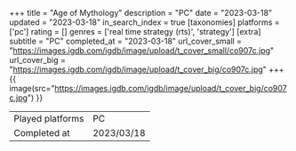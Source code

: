 +++
title = "Age of Mythology"
description = "PC"
date = "2023-03-18"
updated = "2023-03-18"
in_search_index = true
[taxonomies]
platforms = ['pc']
rating = []
genres = ['real time strategy (rts)', 'strategy']
[extra]
subtitle = "PC"
completed_at = "2023-03-18"
url_cover_small = "https://images.igdb.com/igdb/image/upload/t_cover_small/co907c.jpg"
url_cover_big = "https://images.igdb.com/igdb/image/upload/t_cover_big/co907c.jpg"
+++
{{ image(src="https://images.igdb.com/igdb/image/upload/t_cover_big/co907c.jpg") }}

|              |            |
| ------------ | ---------- |
| Played platforms    | PC |
| Completed at | 2023/03/18 |

